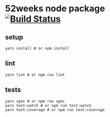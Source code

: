 # 52weeks node package [![Build Status](https://travis-ci.org/nandomoreirame/52weeks-pkg.svg?branch=master)](https://travis-ci.org/nandomoreirame/52weeks-pkg)

## setup

```
yarn install # or npm install
```

## lint

```
yarn lint # or npm run lint
```

## tests

```
yarn spec # or npm run spec
yarn test:watch # or npm run test:watch
yarn test:coverage # or npm run test:coverage
```
